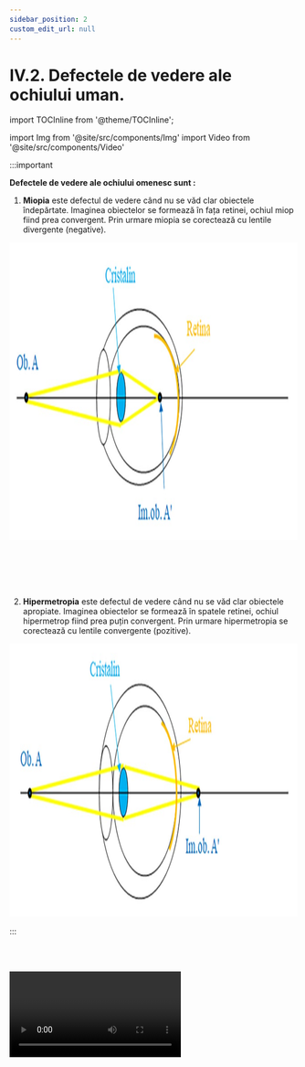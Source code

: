 ```yaml
---
sidebar_position: 2
custom_edit_url: null
---
```


# IV.2. Defectele de vedere ale ochiului uman.


import TOCInline from '@theme/TOCInline';

<TOCInline toc={toc} />





import Img from '@site/src/components/Img'
import Video from '@site/src/components/Video'



:::important

**Defectele de vedere ale ochiului omenesc sunt :**

1)	**Miopia** este defectul de vedere când nu se văd clar obiectele îndepărtate. Imaginea obiectelor se formează în fața retinei, ochiul miop fiind prea convergent. Prin urmare miopia se corectează cu lentile divergente (negative).

<Img className="img-responsive4" src="biologie/fizicainlumeavie/ochiul-si-defectele-de-vedere/4_1_Poza2_Miopia.jpg" width="1280" height="521" lazy={false} />


<br></br>
<br></br>


2) **Hipermetropia** este defectul de vedere când nu se văd clar obiectele apropiate. Imaginea obiectelor se formează în spatele retinei, ochiul hipermetrop fiind prea puțin convergent. Prin urmare hipermetropia se corectează cu lentile convergente (pozitive).

<Img className="img-responsive4" src="biologie/fizicainlumeavie/ochiul-si-defectele-de-vedere/4_1_Poza3_Hipermetropia.jpg" width="1280" height="478" lazy={false} />


:::

<br></br>



<Video src="https://www.youtube.com/embed/ZccMjcoH440" lazy={false} />


<br></br>



:::caution Aplicații

Primii ochelari cu lentile slabe care corectau hipermetropia au apărut după anii 1200. După circa 200 de ani a fost descoperită tehnica fabricării ochelarilor cu lentile concave, astfel a putut fi corectată și miopia.

Majoritatea dintre noi petrecem mult timp în fața unui ecran: la birou, în fața unui computer, urmărind emisiunile la TV sau stând pe rețelele sociale. Toate aceste lucruri sunt resimțite de ochii noștri. Devin uscați, apar durerile de cap sau problemele cu somnul. Pentru a diminua aceste simptome, medicii recomandă folosirea ochelarilor de vedere cu protecție pentru calculator.

Atunci când îți sunt prescriși ochelarii de vedere, purtarea lor trebuie făcută conform sfaturilor medicale, în funcție de afecțiunea oculară. Dacă nu respecți aceste sfaturi sau uiți să porți ochelarii de vedere, riști să-ți expui ochii la un efort în plus sau chiar la agravarea problemelor oculare.

În caz de miopie, hipermetropie, astigmatism sau chiar presbiopie (când ai nevoie doar de ochelari de citit) dacă nu porți ochelari de vedere, provoci încordarea ochilor care duce la dureri de cap, lipsă de focalizare sau vederea dublă. Pe lângă disconfort lipsa purtării ochelarilor de vedere va conduce la o vedere și mai slabă.




:::


:::note Observație

Prezbitismul este același defect de vedere ca și hipermetropia și apare la persoanele în vârstă, datorită scăderii elasticității cristalinului. 

:::




**De ce un om nu vede clar obiectele când înoată sub apă? Care om, cu miopie sau cu hipermetropie, vede mai clar sub apă?**



<Video src="https://www.youtube.com/embed/VX9rl3KjUZI" />


Chiar dacă apa este limpede noi nu vedem clar în apă, deoarece apa are indicele de refracție aproximativ egal cu cel al umoarei apoase și sticloase astfel încât refracția luminii în ochi se produce puțin diferit ca în aer. În apă imaginea obiectelor nu se mai formează pe retină (ca în aer), ci în spatele ei și de aceea obiectele se văd cețoase (ca la hipermetropi).
 
Miopii văd mai clar sub apă decât oamenii normali sau cei cu hipermetropie, deoarece imaginea obiectelor la ei în aer se formează în fața retinei, iar sub apă se va deplasa mai spre retină.
 
Ochelarii de scafandru au lentile plan-concave (convergente), goale în interior, pentru ca lumina să intre în aerul din interiorul căștii și vederea să aibă loc ca în aer.
 










:::caution Aplicații

- Lumina naturală, dar și cea artificială este foarte importantă pentru om. Ea ajută la sintetizarea vitaminei D care fixează calciul în oase și mărește imunitatea corpului, dă o stare de bună dispoziție.

Când vine iarna și zilele se micșorează simțitor, o persoană din trei resimte o schimbare a nivelului energetic, a tonusului fizic și psihic.

<Img className="img-responsive4" src="biologie/fizicainlumeavie/ochiul-si-defectele-de-vedere/4_1_Poza3bis_Culorile_vers3.jpg" width="1000" height="283" />


- Ochiul omenesc are două imperfecțiuni. 

  - Ochiul nu poate deosebi detalii separate (de exemplu două puncte alăturate) sub un unghi mai mic de un minut de arc. Spre exemplu nu poți vedea distinct ochii unei persoane de la mai mult de 200m.

  - O altă imperfecțiune a ochiului este faptul că retina sa este impresionată de o imagine formată pe ea timp de 0,1 s. Dacă în acest interval de timp privim un alt obiect, noi nu îl vedem, fiindcă retina este ocupată cu imaginea formată pe ea. Dacă privim imagini care se succed mai repede de 0,1 s, avem senzația că ele se contopesc într-o mișcare continuă, deoarece ochiul nostru nu vede trecerea de la o imagine la alta. Din această cauză, atunci când vedem desenele animate, care sunt mai multe cadre ( fotografii ) care se derulează într-o secundă, ni se pare acțiunea continuă. Pelicula cinematografică este alcătuită din 24 de cadre pe secundă. Slow motion sau redare cu încetinitorul este o metodă prin care putem încetini o filmare făcută la mai multe cadre pe secunda decât este normal (24). Ca sa putem face Slow Motion în condiții de calitate, trebuie ca mai întâi să filmăm la peste 48 de cadre pe secundă. Există camere video care filmează cu 10.000 de cadre pe secunde și care surprind detalii care cu ochiul liber nu le putem vedea.


<Video src="https://www.youtube.com/embed/Qd7S8UrOdjs" />


:::


:::warning Atenție

Atenție când lucrezi cu obiecte ascuțite!

:::



